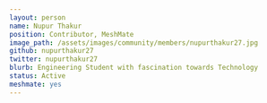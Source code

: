 ```yaml
---
layout: person
name: Nupur Thakur
position: Contributor, MeshMate
image_path: /assets/images/community/members/nupurthakur27.jpg
github: nupurthakur27
twitter: nupurthakur27
blurb: Engineering Student with fascination towards Technology
status: Active
meshmate: yes
---
```

